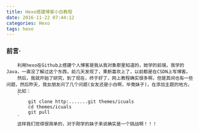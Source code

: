 ```yaml
---
title: Hexo搭建博客小白教程
date: 2016-11-22 07:44:12
categories: Hexo
tags: hexo
---
```


### 前言·
        利用hexo在Github上搭建个人博客是我从我对象那里知道的，她学的前端，我学的Java，一直没了解过这个东西，前几天发现了，果断喜欢上了，以前都是在CSDN上写博客。
        然后，我就开始了研究，到了现在，终于好了，网上教程确实很多啊，但是其间也有一些问题，然后昨天，我女朋友问了几个问题(女友还是小白啊，毕竟妹子)，在添加主题的地方。
        比如：
        ` 
            git clone http:.......git themes/icuals
            cd themes/icuals
            git pull
        `
        这样我们觉得很简单的，对于刚学的妹子来说确实是一个挑战啊！！！